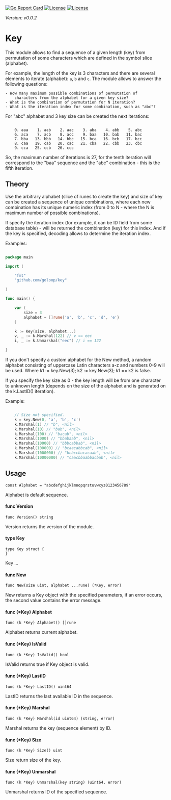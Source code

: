 [//]: # (!!!Don't modify the README.md, use `make readme` to change/generate one!!!)


[![Go Report Card](https://goreportcard.com/badge/github.com/goloop/key)](https://goreportcard.com/report/github.com/goloop/key) [![License](https://img.shields.io/badge/license-BSD-blue)](https://github.com/goloop/scs/blob/master/LICENSE) [![License](https://img.shields.io/badge/godoc-YES-green)](https://godoc.org/github.com/goloop/key)

*Version: v0.0.2*


# Key

This module allows to find a sequence of a given length (key) from permutation
of some characters which are defined in the symbol slice (alphabet).

For example, the length of the key is 3 characters and there are several
elements to iterate (alphabet): `a`, `b` and `c`. The module allows to answer
the following questions:

    - How many maximum possible combinations of permutation of
    	characters from the alphabet for a given key size?
    - What is the combination of permutation for N iteration?
    - What is the iteration index for some combination, such as "abc"?

For "abc" alphabet and 3 key size can be created the next iterations:

```

    0. aaa    1. aab    2. aac    3. aba    4. abb    5. abc
    6. aca    7. acb    8. acc    9. baa   10. bab   11. bac
    7. bba   13. bbb   14. bbc   15. bca   16. bcb   17. bcc
    8. caa   19. cab   20. cac   21. cba   22. cbb   23. cbc
    9. cca   25. ccb   26. ccc

```

So, the maximum number of iterations is 27, for the tenth iteration will
correspond to the "baa" sequence and the "abc" combination - this is the fifth
iteration.

## Theory

Use the arbitrary alphabet (slice of runes to create the key) and size of key
can be created a sequence of unique combinations, where each new combination has
its unique numeric index (from 0 to N - where the N is maximum number of
possible combinations).

If specify the iteration index (for example, it can be ID field from some
database table) - will be returned the combination (key) for this index. And if
the key is specified, decoding allows to determine the iteration index.

Examples:

```go

package main

import (

    "fmt"
    "github.com/goloop/key"

)

func main() {

    var (
    	size = 3
    	alphabet = []rune{'a', 'b', 'c', 'd', 'e'}
    )

    k := Key(size, alphabet...)
    v, _ := k.Marshal(122) // v == eec
    i, _ := k.Unmarshal("eec") // i == 122

}

```

If you don't specify a custom alphabet for the New method, a random alphabet
consisting of uppercase Latin characters a-z and numbers 0-9 will be used. Where
k1 := key.New(3); k2 := key.New(3); k1 == k2 is false.

If you specify the key size as 0 - the key length will be from one character to
unknown length (depends on the size of the alphabet and is generated on the
k.LastID() iteration).

Example:

```go

    // Size not specified.
    k = key.New(0, 'a', 'b', 'c')
    k.Marshal(1) // "b", <nil>
    k.Marshal(10) // "bab", <nil>
    k.Marshal(100) // "bacab", <nil>
    k.Marshal(1000) // "bbabaab", <nil>
    k.Marshal(10000) // "bbbcabbab", <nil>
    k.Marshal(100000) // "bcaacabbcab", <nil>
    k.Marshal(1000000) // "bcbccbacacaab", <nil>
    k.Marshal(10000000) // "caacbbaabbacbab", <nil>

```


## Usage

    const Alphabet = "abcdefghijklmnopqrstuvwxyz0123456789"

Alphabet is default sequence.

#### func  Version

    func Version() string

Version returns the version of the module.

#### type Key

    type Key struct {
    }


Key ...

#### func  New

    func New(size uint, alphabet ...rune) (*Key, error)

New returns a Key object with the specified parameters, if an error occurs, the
second value contains the error message.

#### func (*Key) Alphabet

    func (k *Key) Alphabet() []rune

Alphabet returns current alphabet.

#### func (*Key) IsValid

    func (k *Key) IsValid() bool

IsValid returns true if Key object is valid.

#### func (*Key) LastID

    func (k *Key) LastID() uint64

LastID returns the last available ID in the sequence.

#### func (*Key) Marshal

    func (k *Key) Marshal(id uint64) (string, error)

Marshal returns the key (sequence element) by ID.

#### func (*Key) Size

    func (k *Key) Size() uint

Size return size of the key.

#### func (*Key) Unmarshal

    func (k *Key) Unmarshal(key string) (uint64, error)

Unmarshal returns ID of the specified sequence.
